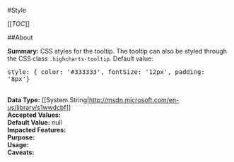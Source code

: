 #Style

[[_TOC_]]

##About

**Summary:**  CSS styles for the tooltip. The tooltip can also be styled through the CSS class <code>.highcharts-tooltip</code>. Default value:<pre>style: { color: '#333333', fontSize: '12px', padding: '8px'}</pre>  
**Data Type:** [[System.String|http://msdn.microsoft.com/en-us/library/s1wwdcbf]]  
**Accepted Values:**   
**Default Value:** null  
**Impacted Features:**   
**Purpose:**   
**Usage:**   
**Caveats:**   

